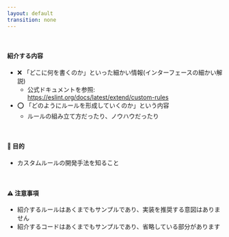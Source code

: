 ```yaml
---
layout: default
transition: none
---
```


<section-title title="ESLint カスタムルールの開発" />

<div class="_bullet">

<br />

#### 紹介する内容

* ❌ 「どこに何を書くのか」といった細かい情報(インターフェースの細かい解説)
  * 公式ドキュメントを参照: https://eslint.org/docs/latest/extend/custom-rules
* ⭕️ 「どのようにルールを形成していくのか」という内容
  * ルールの組み立て方だったり、ノウハウだったり

<br />

#### 🎯 目的

- カスタムルールの開発手法を知ること

<br />

#### ⚠️ 注意事項

- 紹介するルールはあくまでもサンプルであり、実装を推奨する意図はありません
- 紹介するコードはあくまでもサンプルであり、省略している部分があります

</div>

<!-- 
はじめに、紹介する内容についてお伝えしたいのですが、実は、ESLint カスタムルールをどのように開発するかというドキュメントが、公式から公開されています

なので、このセッションでは、「カスタムルールを書くためにはどこに何を書くのか」といったインターフェースの細かい解説を行うのではなく、「どのようにルールを形成していくのか」という、ルールの組み立て方やノウハウといったところについてお話しします。  

ちなみに、今回のセッションでは ESLint から提供されるインターフェースの細かい情報は知らなくても大丈夫ですので、そこはご安心ください。  

もし今回のセッションを聞いて、カスタムルールを実装してみたいという思う方がいらっしゃいましたら。どこに何を書くのかといった細かい部分については、是非公式ドキュメント等も参考にしていただけたらと思います。

また、このセッションの目的は、カスタムルールの開発手法を知ることです。  
その上で注意事項として、このセッションで紹介しているルールは、あくまでもサンプルであり、そのルールの実装を推奨するといった意図はありません。

例えば、このセッションでは解説がしやすいという理由で「if 文には必ず Block を使用する」といったルールを取り上げていますが、こちらはカスタムルールを実装せずとも、eslintの curly(カーリー)というルールを使用することで適用できたりもします。  

また、このセッションで紹介するコードはあくまでも説明をしやすくするためだったり、理解しやすくするためのサンプルコードであり、あえて省略している部分などがありますのでご了承ください。  

では、実装に進みます。  
-->